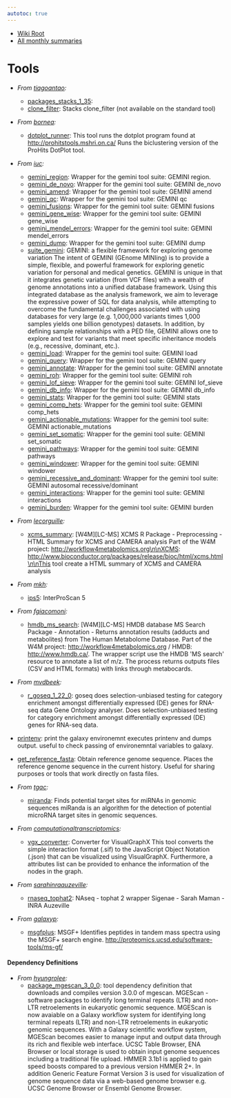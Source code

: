 ```yaml
---
autotoc: true
---
```

* [Wiki Root](/src/toolshed/index.md)
* [All monthly summaries](/src/toolshed/contributions/index.md)

# Tools

* *From [tiagoantao](https://toolshed.g2.bx.psu.edu/view/tiagoantao):*
  * [packages_stacks_1_35](https://toolshed.g2.bx.psu.edu/view/tiagoantao/packages_stacks_1_35):
  * [clone_filter](https://toolshed.g2.bx.psu.edu/view/tiagoantao/clone_filter): Stacks clone_filter (not available on the standard tool)

* *From [bornea](https://toolshed.g2.bx.psu.edu/view/bornea):*
  * [dotplot_runner](https://toolshed.g2.bx.psu.edu/view/bornea/dotplot_runner): This tool runs the dotplot program found at http://prohitstools.mshri.on.ca/ Runs the biclustering version of the ProHits DotPlot tool.

* *From [iuc](https://toolshed.g2.bx.psu.edu/view/iuc):*
  * [gemini_region](https://toolshed.g2.bx.psu.edu/view/iuc/gemini_region): Wrapper for the gemini tool suite: GEMINI region.
  * [gemini_de_novo](https://toolshed.g2.bx.psu.edu/view/iuc/gemini_de_novo): Wrapper for the gemini tool suite: GEMINI de_novo
  * [gemini_amend](https://toolshed.g2.bx.psu.edu/view/iuc/gemini_amend): Wrapper for the gemini tool suite: GEMINI amend
  * [gemini_qc](https://toolshed.g2.bx.psu.edu/view/iuc/gemini_qc): Wrapper for the gemini tool suite: GEMINI qc
  * [gemini_fusions](https://toolshed.g2.bx.psu.edu/view/iuc/gemini_fusions): Wrapper for the gemini tool suite: GEMINI fusions
  * [gemini_gene_wise](https://toolshed.g2.bx.psu.edu/view/iuc/gemini_gene_wise): Wrapper for the gemini tool suite: GEMINI gene_wise
  * [gemini_mendel_errors](https://toolshed.g2.bx.psu.edu/view/iuc/gemini_mendel_errors): Wrapper for the gemini tool suite: GEMINI mendel_errors
  * [gemini_dump](https://toolshed.g2.bx.psu.edu/view/iuc/gemini_dump): Wrapper for the gemini tool suite: GEMINI dump
  * [suite_gemini](https://toolshed.g2.bx.psu.edu/view/iuc/suite_gemini): GEMINI: a flexible framework for exploring genome variation The intent of GEMINI (GEnome MINIing) is to provide a simple, flexible, and powerful framework for exploring genetic variation for personal and medical genetics. GEMINI is unique in that it integrates genetic variation (from VCF files) with a wealth of genome annotations into a unified database framework. Using this integrated database as the analysis framework, we aim to leverage the expressive power of SQL for data analysis, while attempting to overcome the fundamental challenges associated with using databases for very large (e.g. 1,000,000 variants times 1,000 samples yields one billion genotypes) datasets. In addition, by defining sample relationships with a PED file, GEMINI allows one to explore and test for variants that meet specific inheritance models (e.g., recessive, dominant, etc.).
  * [gemini_load](https://toolshed.g2.bx.psu.edu/view/iuc/gemini_load): Wrapper for the gemini tool suite: GEMINI load
  * [gemini_query](https://toolshed.g2.bx.psu.edu/view/iuc/gemini_query): Wrapper for the gemini tool suite: GEMINI query
  * [gemini_annotate](https://toolshed.g2.bx.psu.edu/view/iuc/gemini_annotate): Wrapper for the gemini tool suite: GEMINI annotate
  * [gemini_roh](https://toolshed.g2.bx.psu.edu/view/iuc/gemini_roh): Wrapper for the gemini tool suite: GEMINI roh
  * [gemini_lof_sieve](https://toolshed.g2.bx.psu.edu/view/iuc/gemini_lof_sieve): Wrapper for the gemini tool suite: GEMINI lof_sieve
  * [gemini_db_info](https://toolshed.g2.bx.psu.edu/view/iuc/gemini_db_info): Wrapper for the gemini tool suite: GEMINI db_info
  * [gemini_stats](https://toolshed.g2.bx.psu.edu/view/iuc/gemini_stats): Wrapper for the gemini tool suite: GEMINI stats
  * [gemini_comp_hets](https://toolshed.g2.bx.psu.edu/view/iuc/gemini_comp_hets): Wrapper for the gemini tool suite: GEMINI comp_hets
  * [gemini_actionable_mutations](https://toolshed.g2.bx.psu.edu/view/iuc/gemini_actionable_mutations): Wrapper for the gemini tool suite: GEMINI actionable_mutations
  * [gemini_set_somatic](https://toolshed.g2.bx.psu.edu/view/iuc/gemini_set_somatic): Wrapper for the gemini tool suite: GEMINI set_somatic
  * [gemini_pathways](https://toolshed.g2.bx.psu.edu/view/iuc/gemini_pathways): Wrapper for the gemini tool suite: GEMINI pathways
  * [gemini_windower](https://toolshed.g2.bx.psu.edu/view/iuc/gemini_windower): Wrapper for the gemini tool suite: GEMINI windower
  * [gemini_recessive_and_dominant](https://toolshed.g2.bx.psu.edu/view/iuc/gemini_recessive_and_dominant): Wrapper for the gemini tool suite: GEMINI autosomal recessive/dominant
  * [gemini_interactions](https://toolshed.g2.bx.psu.edu/view/iuc/gemini_interactions):  Wrapper for the gemini tool suite: GEMINI interactions
  * [gemini_burden](https://toolshed.g2.bx.psu.edu/view/iuc/gemini_burden): Wrapper for the gemini tool suite: GEMINI burden

* *From [lecorguille](https://toolshed.g2.bx.psu.edu/view/lecorguille):*
  * [xcms_summary](https://toolshed.g2.bx.psu.edu/view/lecorguille/xcms_summary): [W4M][LC-MS] XCMS R Package - Preprocessing - HTML Summary for XCMS and CAMERA analysis Part of the W4M project: http://workflow4metabolomics.org\n\nXCMS: http://www.bioconductor.org/packages/release/bioc/html/xcms.html\n\nThis tool create a HTML summary of XCMS and CAMERA analysis

* *From [mkh](https://toolshed.g2.bx.psu.edu/view/mkh):*
  * [ips5](https://toolshed.g2.bx.psu.edu/view/mkh/ips5): InterProScan 5

* *From [fgiacomoni](https://toolshed.g2.bx.psu.edu/view/fgiacomoni):*
  * [hmdb_ms_search](https://toolshed.g2.bx.psu.edu/view/fgiacomoni/hmdb_ms_search): [W4M][LC-MS] HMDB database MS Search Package - Annotation - Returns annotation results (adducts and metabolites) from The Human Metabolome Database. Part of the W4M project: http://workflow4metabolomics.org / HMDB: http://www.hmdb.ca/. The wrapper script use the HMDB 'MS search' resource to annotate a list of m/z. The process returns outputs files (CSV and HTML formats) with links through metabocards.

* *From [mvdbeek](https://toolshed.g2.bx.psu.edu/view/mvdbeek):*
  * [r_goseq_1_22_0](https://toolshed.g2.bx.psu.edu/view/mvdbeek/r_goseq_1_22_0): goseq does selection-unbiased testing for category enrichment amongst differentially expressed (DE) genes for RNA-seq data Gene Ontology analyser. Does selection-unbiased testing for category enrichment amongst differentially expressed (DE) genes for RNA-seq data.

* [printenv](https://toolshed.g2.bx.psu.edu/view/mvdbeek/printenv):  print the galaxy environemnt executes printenv and dumps output. useful to check passing of environemntal variables to galaxy.

* [get_reference_fasta](https://toolshed.g2.bx.psu.edu/view/mvdbeek/get_reference_fasta): Obtain reference genome sequence. Places the reference genome sequence in the current history. Useful for sharing purposes or tools that work directly on fasta files.

* *From [tgac](https://toolshed.g2.bx.psu.edu/view/tgac):*
  * [miranda](https://toolshed.g2.bx.psu.edu/view/tgac/miranda):  Finds potential target sites for miRNAs in genomic sequences miRanda is an algorithm for the detection of potential microRNA target sites in genomic sequences.

* *From [computationaltranscriptomics](https://toolshed.g2.bx.psu.edu/view/computationaltranscriptomics):*
  * [vgx_converter](https://toolshed.g2.bx.psu.edu/view/computationaltranscriptomics/vgx_converter): Converter for VisualGraphX This tool converts the simple interaction format (.sif) to the JavaScript Object Notation (.json) that can be visualized using VisualGraphX. Furthermore, a attributes list can be provided to enhance the information of the nodes in the graph.

* *From [sarahinraauzeville](https://toolshed.g2.bx.psu.edu/view/sarahinraauzeville):*
  * [rnaseq_tophat2](https://toolshed.g2.bx.psu.edu/view/sarahinraauzeville/rnaseq_tophat2): NAseq - tophat 2 wrapper Sigenae - Sarah Maman - INRA Auzeville

* *From [galaxyp](https://toolshed.g2.bx.psu.edu/view/galaxyp):*
  * [msgfplus](https://toolshed.g2.bx.psu.edu/view/galaxyp/msgfplus): MSGF+ Identifies peptides in tandem mass spectra using the MSGF+ search engine. http://proteomics.ucsd.edu/software-tools/ms-gf/

#### Dependency Definitions

* *From [hyungrolee](https://toolshed.g2.bx.psu.edu/view/hyungrolee):*
  * [package_mgescan_3_0_0](https://toolshed.g2.bx.psu.edu/view/hyungrolee/package_mgescan_3_0_0): tool dependency definition that downloads and compiles version 3.0.0 of mgescan. MGEScan - software packages to identify long terminal repeats (LTR) and non-LTR retroelements in eukaryotic genomic sequence. MGEScan is now avaiable on a Galaxy workflow system for identifying long terminal repeats (LTR) and non-LTR retroelements in eukaryotic genomic sequences. With a Galaxy scientific workflow system, MGEScan becomes easier to manage input and output data through its rich and flexible web interface. UCSC Table Browser, ENA Browser or local storage is used to obtain input genome sequences including a traditional file upload. HMMER 3.1b1 is applied to gain speed boosts compared to a previous version HMMER 2+. In addition Generic Feature Format Version 3 is used for visualization of genome sequence data via  a web-based genome browser e.g. UCSC Genome Browser or Ensembl Genome Browser.
